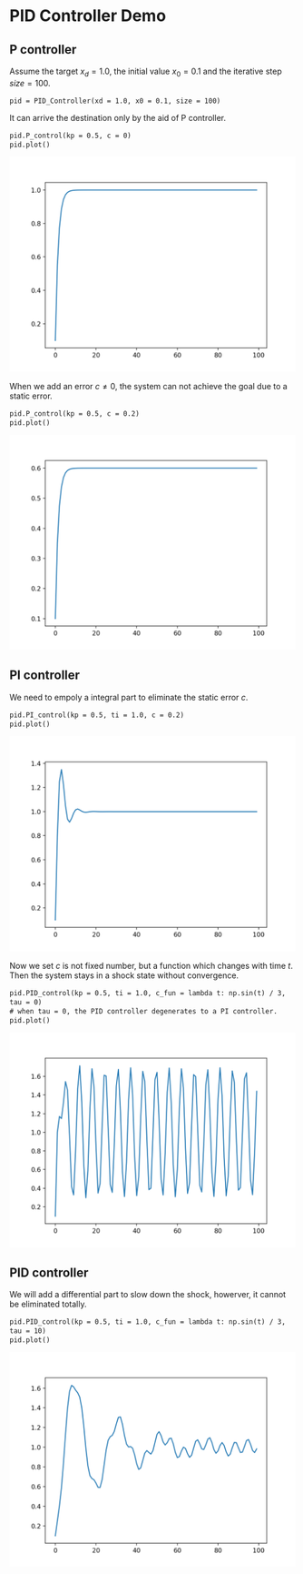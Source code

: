 # PID Controller Demo

## P controller

Assume the target $x_d = 1.0$, the initial value $x_0 = 0.1$ and the iterative step $size = 100$.

```
pid = PID_Controller(xd = 1.0, x0 = 0.1, size = 100)
```

It can arrive the destination only by the aid of P controller.

```
pid.P_control(kp = 0.5, c = 0)
pid.plot()
```

![figure_1](./pic/figure_1.png)

When we add an error $c \neq 0$, the system can not achieve the goal due to a static error.

```
pid.P_control(kp = 0.5, c = 0.2)
pid.plot()
```

![figure_2](./pic/figure_2.png)

## PI controller

We need to empoly a integral part to eliminate the static error $c$.

```
pid.PI_control(kp = 0.5, ti = 1.0, c = 0.2)
pid.plot()
```

![figure_3](./pic/figure_3.png)

Now we set $c$ is not fixed number, but a function which changes with time $t$. Then the system stays in a shock state without convergence.

```
pid.PID_control(kp = 0.5, ti = 1.0, c_fun = lambda t: np.sin(t) / 3, tau = 0)
# when tau = 0, the PID controller degenerates to a PI controller.
pid.plot()
```

![figure_4](./pic/figure_4.png)

## PID controller

We will add a differential part to slow down the shock, howerver, it cannot be eliminated totally. 

```
pid.PID_control(kp = 0.5, ti = 1.0, c_fun = lambda t: np.sin(t) / 3, tau = 10)
pid.plot()
```

![figure_5](./pic/figure_5.png)
